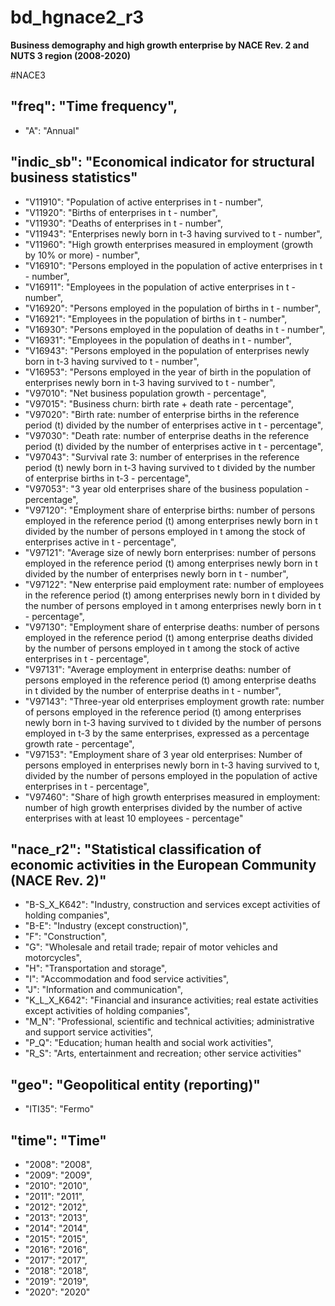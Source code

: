 # bd_hgnace2_r3

**Business demography and high growth enterprise by NACE Rev. 2 and NUTS 3 region (2008-2020)**

#NACE3

## "freq": "Time frequency",
- "A": "Annual"

## "indic_sb": "Economical indicator for structural business statistics"

- "V11910": "Population of active enterprises in t - number",
- "V11920": "Births of enterprises in t - number",
- "V11930": "Deaths of enterprises in t - number",
- "V11943": "Enterprises newly born in t-3 having survived to t - number",
- "V11960": "High growth enterprises measured in employment (growth by 10% or more) - number",
- "V16910": "Persons employed in the population of active enterprises in t - number",
- "V16911": "Employees in the population of active enterprises in t - number",
- "V16920": "Persons employed in the population of births in t - number",
- "V16921": "Employees in the population of births in t - number",
- "V16930": "Persons employed in the population of deaths in t - number",
- "V16931": "Employees in the population of deaths in t - number",
- "V16943": "Persons employed in the population of enterprises newly born in t-3 having survived to t - number",
- "V16953": "Persons employed in the year of birth in the population of enterprises newly born in t-3 having survived to t - number",
- "V97010": "Net business population growth - percentage",
- "V97015": "Business churn: birth rate + death rate - percentage",
- "V97020": "Birth rate: number of enterprise births in the reference period (t) divided by the number of enterprises active in t - percentage",
- "V97030": "Death rate: number of enterprise deaths in the reference period (t) divided by the number of enterprises active in t - percentage",
- "V97043": "Survival rate 3: number of enterprises in the reference period (t) newly born in t-3 having survived to t divided by the number of enterprise births in t-3 - percentage",
- "V97053": "3 year old enterprises share of the business population - percentage",
- "V97120": "Employment share of enterprise births: number of persons employed in the reference period (t) among enterprises newly born in t divided by the number of persons employed in t among the stock of enterprises active in t - percentage",
- "V97121": "Average size of newly born enterprises: number of persons employed in the reference period (t) among enterprises newly born in t divided by the number of enterprises newly born in t - number",
- "V97122": "New enterprise paid employment rate: number of employees in the reference period (t) among enterprises newly born in t divided by the number of persons employed in t among enterprises newly born in t - percentage",
- "V97130": "Employment share of enterprise deaths: number of persons employed in the reference period (t) among enterprise deaths divided by the number of persons employed in t among the stock of active enterprises in t - percentage",
- "V97131": "Average employment in enterprise deaths: number of persons employed in the reference period (t) among enterprise deaths  in t divided by the number of enterprise deaths in t - number",
- "V97143": "Three-year old enterprises employment growth rate: number of persons employed in the reference period (t) among enterprises newly born in t-3 having survived to t divided by the number of persons employed in t-3 by the same enterprises, expressed as a percentage growth rate - percentage",
- "V97153": "Employment share of 3 year old enterprises: Number of persons employed in enterprises newly born in t-3 having survived to t, divided by the number of persons employed in the population of active enterprises in t - percentage",
- "V97460": "Share of high growth enterprises measured in employment: number of high growth enterprises divided by the number of active enterprises with at least 10 employees - percentage"

## "nace_r2": "Statistical classification of economic activities in the European Community (NACE Rev. 2)"

- "B-S_X_K642": "Industry, construction and services except activities of holding companies",
- "B-E": "Industry (except construction)",
- "F": "Construction",
- "G": "Wholesale and retail trade; repair of motor vehicles and motorcycles",
- "H": "Transportation and storage",
- "I": "Accommodation and food service activities",
- "J": "Information and communication",
- "K_L_X_K642": "Financial and insurance activities; real estate activities except activities of holding companies",
- "M_N": "Professional, scientific and technical activities; administrative and support service activities",
- "P_Q": "Education; human health and social work activities",
- "R_S": "Arts, entertainment and recreation; other service activities"

## "geo": "Geopolitical entity (reporting)"

- "ITI35": "Fermo"

## "time": "Time"

- "2008": "2008",
- "2009": "2009",
- "2010": "2010",
- "2011": "2011",
- "2012": "2012",
- "2013": "2013",
- "2014": "2014",
- "2015": "2015",
- "2016": "2016",
- "2017": "2017",
- "2018": "2018",
- "2019": "2019",
- "2020": "2020"